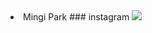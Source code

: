<li> Mingi Park
### instagram
<a href="https://www.instagram.com/mingi__e/" target="_blank">
<img src="https://img.shields.io/badge/instagram-FF0069?style=for-the-badge&logo=instagram&logoColor=white">
</a>


<!--
**mingi24/mingi24** is a ✨ _special_ ✨ repository because its `README.md` (this file) appears on your GitHub profile.

Here are some ideas to get you started:

- 🔭 I’m currently working on ...
- 🌱 I’m currently learning ...
- 👯 I’m looking to collaborate on ...
- 🤔 I’m looking for help with ...
- 💬 Ask me about ...
- 📫 How to reach me: ...
- 😄 Pronouns: ...
- ⚡ Fun fact: ...
-->
